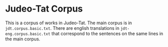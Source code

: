 # Judeo-Tat Corpus

This is a corpus of works in Judeo-Tat. The main corpus is in `jdt.corpus.basic.txt`.  There are english translations in `jdt-eng.corpus.basic.txt` that correspond to the sentences on the same lines in the main corpus.

